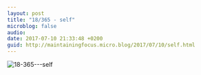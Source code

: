 ```yaml
---
layout: post
title: "18/365 - self"
microblog: false
audio: 
date: 2017-07-10 21:33:48 +0200
guid: http://maintainingfocus.micro.blog/2017/07/10/self.html
---
```

<div class="kg-card-markdown"><p><img src="/wp-content/uploads/2018/04/18-365---self-1024x683.jpg" alt="18-365---self"></p>
</div>
